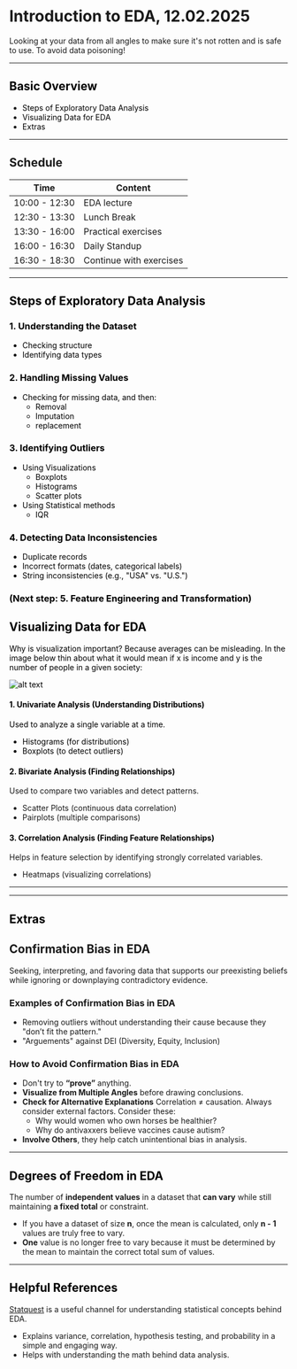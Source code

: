 
# Introduction to EDA, 12.02.2025

Looking at your data from all angles to make sure it's not rotten and is safe to use. To avoid data poisoning!  


---
## <span style="color:Black"> __Basic Overview__ </span>
 

* <span style="color:black"> Steps of Exploratory Data Analysis
* <span style="color:black"> Visualizing Data for EDA
* <span style="color:black"> Extras

---
##  __Schedule__
<span style="color:black">

|Time|Content|
|---|---|
|10:00 - 12:30|EDA lecture|
|12:30 - 13:30|Lunch Break| 
|13:30 - 16:00|Practical exercises|
|16:00 - 16:30|Daily Standup|
|16:30 - 18:30|Continue with exercises|

---
## <span style="color:black"> __Steps of Exploratory Data Analysis__ </span>

### 1. Understanding the Dataset
<span style="color:black"> 

 -  Checking structure
 - Identifying data types
</span>

### 2. Handling Missing Values
- Checking for missing data, and then:
    - Removal 
    - Imputation
    - replacement

### 3. Identifying Outliers
- Using Visualizations
    - Boxplots 
    - Histograms
    - Scatter plots
- Using Statistical methods 
    - IQR

### 4. Detecting Data Inconsistencies

- Duplicate records 
- Incorrect formats (dates, categorical labels)
- String inconsistencies (e.g., "USA" vs. "U.S.")

### (Next step: 5.  Feature Engineering and Transformation)

## <span style="color:black"> __Visualizing Data for EDA__ </span>

Why is visualization important? Because averages can be misleading. In the image below thin about what it would mean if x is income and y is the number of people in a given society: 

![alt text](https://d138zd1ktt9iqe.cloudfront.net/media/seo_landing_files/empirical-relation-between-mean-median-and-mode-1628764844.png)


#### <span style="color:black"> 1. Univariate Analysis (Understanding Distributions) </span>
Used to analyze a single variable at a time.
- Histograms (for distributions)
- Boxplots (to detect outliers)

#### <span style="color:black"> 2. Bivariate Analysis (Finding Relationships)
 </span>

Used to compare two variables and detect patterns.
- Scatter Plots (continuous data correlation)
- Pairplots (multiple comparisons)
#### <span style="color:black"> 3. Correlation Analysis (Finding Feature Relationships)
Helps in feature selection by identifying strongly correlated variables.
- Heatmaps (visualizing correlations)
---

---

## <span style="color:black"> __Extras__ </span>

## Confirmation Bias in EDA
Seeking, interpreting, and favoring data that supports our preexisting beliefs while ignoring or downplaying contradictory evidence.

### **Examples of Confirmation Bias in EDA**

- Removing outliers without understanding their cause because they "don’t fit the pattern."
- "Arguements" against DEI (Diversity, Equity, Inclusion)


### **How to Avoid Confirmation Bias in EDA**
- Don't try to **“prove”** anything.  
- **Visualize from Multiple Angles** before drawing conclusions.  
- **Check for Alternative Explanations** 
 Correlation ≠ causation. Always consider external factors. Consider these:
    - Why would women who own horses be healthier?
    - Why do antivaxxers believe vaccines cause autism?
- **Involve Others**, they  help catch unintentional bias in analysis.  
---
## <span style="color:black"> __Degrees of Freedom in EDA__ </span> 
The number of **independent values** in a dataset that **can vary** while still maintaining **a fixed total** or constraint.

- If you have a dataset of size **n**, once the mean is calculated, only **n - 1** values are truly free to vary. 
- **One** value is no longer free to vary because it must be determined by the mean to maintain the correct total sum of values.




---
## <span style="color:black"> __Helpful References__

[Statquest](https://www.youtube.com/@statquest) is a useful channel for understanding statistical concepts behind EDA.
- Explains variance, correlation, hypothesis testing, and probability in a simple and engaging way.
- Helps with understanding the math behind data analysis.
